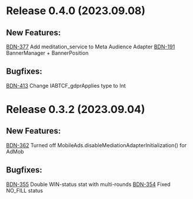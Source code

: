 # Release 0.4.0 (2023.09.08)
## New Features:
[BDN-377](https://appodeal.atlassian.net/browse/BDN-377) Add meditation_service to Meta Audience Adapter
[BDN-191](https://appodeal.atlassian.net/browse/BDN-191) BannerManager + BannerPosition

## Bugfixes:
[BDN-413](https://appodeal.atlassian.net/browse/BDN-413) Change IABTCF_gdprApplies type to Int

# Release 0.3.2 (2023.09.04)

## New Features:
[BDN-362](https://appodeal.atlassian.net/browse/BDN-362) Turned off MobileAds.disableMediationAdapterInitialization() for AdMob

## Bugfixes:
[BDN-355](https://appodeal.atlassian.net/browse/BDN-355) Double WIN-status stat with multi-rounds
[BDN-354](https://appodeal.atlassian.net/browse/BDN-354) Fixed NO_FILL status

